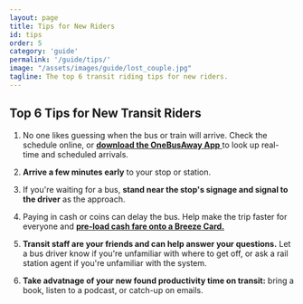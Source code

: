 ```yaml
---
layout: page
title: Tips for New Riders
id: tips
order: 5
category: 'guide'
permalink: '/guide/tips/'
image: "/assets/images/guide/lost_couple.jpg"
tagline: The top 6 transit riding tips for new riders.
---
```


## Top 6 Tips for New Transit Riders

1.  No one likes guessing when the bus or train will arrive.  Check the schedule online, or <a href="http://atltransit.org/guide/safety/#real-time-info"> **download the OneBusAway App** </a> to look up real-time and scheduled arrivals.

2.  **Arrive a few minutes early** to your stop or station.

3.  If you're waiting for a bus, **stand near the stop's signage and signal to the driver** as the approach.

4.  Paying in cash or coins can delay the bus.  Help make the trip faster for everyone and <a href="http://www.breezecard.com/"> **pre-load cash fare onto a Breeze Card.** </a>

5.  **Transit staff are your friends and can help answer your questions.**  Let a bus driver know if you're unfamiliar with where to get off, or ask a rail station agent if you're unfamiliar with the system.

6.  **Take advatnage of your new found productivity time on transit:** bring a book, listen to a podcast, or catch-up on emails.
